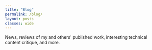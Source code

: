 ```yaml
---
title: "Blog"
permalink: /blog/
layout: posts
classes: wide
---
```


News, reviews of my and others' published work, interesting technical content critique, and more. 
